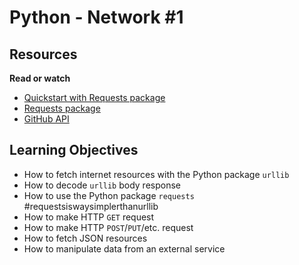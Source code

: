 # Python - Network #1

## Resources

**Read or watch**

- [Quickstart with Requests package](https://docs.python.org/3/howto/urllib2.html)
- [Requests package](https://docs.python-requests.org/en/master/)
- [GitHub API](https://docs.github.com/en/rest/users)

## Learning Objectives

- How to fetch internet resources with the Python package `urllib`
- How to decode `urllib` body response
- How to use the Python package `requests` #requestsiswaysimplerthanurllib
- How to make HTTP `GET` request
- How to make HTTP `POST`/`PUT`/etc. request
- How to fetch JSON resources
- How to manipulate data from an external service
